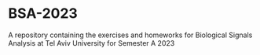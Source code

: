 # BSA-2023
A repository containing the exercises and homeworks for Biological Signals Analysis at Tel Aviv University for Semester A 2023
